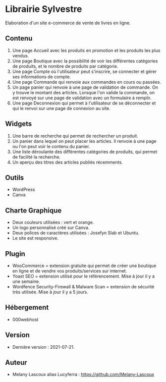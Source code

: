 # Librairie Sylvestre

Elaboration d'un site e-commerce de vente de livres en ligne.

## Contenu
1. Une page Accueil avec les produits en promotion et les produits les plus vendus.
2. Une page Boutique avec la possibilité de voir les différentes catégories de produits, et le nombre de produits par catégorie.
3. Une page Compte où l'utilisateur peut s'inscrire, se connecter et gérer ses informations de compte.
4. Une page Commande qui renvoie aux commandes en cours ou passées.
5. Un page panier qui renvoie à une page de validation de commande. On y trouve le montant des articles. Lorsque l'on valide la commande, on est renvoyé sur une page de validation avec un formulaire à remplir.
6. Une page Deconnexion qui permet à l'utilisateur de se déconnecter et qui le renvoi sur une page de connexion au site.

## Widgets
1. Une barre de recherche qui permet de rechercher un produit.
2. Un panier dans lequel on peut placer les articles. Il renvoie à une page ou l'on peut voir le contenu du panier.
3. Une liste déroulante des différentes catégories de produits, qui permet de facilité la recherche.
4. Un aperçu des titres des articles publiés récemments.

## Outils
* WordPress
* Canva

## Charte Graphique
* Deux couleurs utilisées : vert et orange.
* Un logo personnalisé créé sur Canva.
* Deux polices de caractères utilisées : Josefyn Slab et Ubuntu.
* Le site est responsive.

## Plugin
* WooCommerce = extension gratuite qui permet de créer une boutique en ligne et de vendre vos produits/services sur internet.
* Yoast SEO = extension utilisé pour le référencement. Mise à jour il y a une semaine.
* Wordfence Security-Firewall & Malware Scan = extension de sécurité très utilisée. Mise à jour il y a 5 jours.

## Hébergement
* 000webhost

## Version
* Dernière version : 2021-07-21.

## Auteur
* Melany Lascoux alias Lucyferra : https://github.com/Melany-Lascoux
